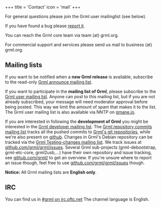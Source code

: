 +++
title = 'Contact'
icon = 'mail'
+++

For general questions please join the Grml user mailinglist (see below).

If you have found a bug please <a href="/bugs/">report it</a>.

You can reach the Grml core team via team (at) grml.org.

For commercial support and services please send us mail to business (at) grml.org.

<a name="mailinglist"></a>
## Mailing lists

If you want to be notified when a <strong>new Grml release</strong> is available, subscribe to the read-only <a href="http://ml.grml.org/mailman/listinfo/grml-announce">Grml announce mailing list</a>.

If you want to participate in the <strong>mailing list of Grml</strong>, please subscribe to the <a href="http://ml.grml.org/mailman/listinfo/grml">Grml user mailing list</a>.
Anyone can post to this mailing list, but if you are not already subscribed, your message will need moderator approval before being posted.
This way we limit the amount of spam that makes it to the list.
The Grml user mailing list is also available via NNTP on <a href="https://gmane.io/">gmane.io</a>.

If you are interested in following the <strong>development of Grml</strong> you might be interested in the <a href="http://ml.grml.org/mailman/listinfo/grml-devel">Grml developer mailing list</a>.
The <a href="http://ml.grml.org/mailman/listinfo/git-commits">Grml repository commits mailing list</a> tracks all the pushed commits to <a href="https://git.grml.org/">Grml's git repositories</a>, while we're also present on <a href="https://github.com/grml/">github</a>.
Changes in Grml's Debian repository can be tracked via the <a href="http://ml.grml.org/mailman/listinfo/grml-testing-changes">Grml Testing-changes mailing list</a>.
We track issues at <a href="https://github.com/grml/grml/issues">github.com/grml/grml/issues</a>.
Several Grml sub-projects (grml-debootstrap, grml-etc-core, grml2usb,...) have their own repository and issue tracking, see <a href="https://github.com/grml/">github.com/grml/</a> to get an overview.
If you're unsure where to report an issue though, feel free to use <a href="https://github.com/grml/grml/issues">github.com/grml/grml/issues</a> though.

<strong>Notice:</strong> All Grml mailing lists are <strong>English only</strong>.

<a name="irc"></a>
## IRC

You can find us in <a href="irc://irc.oftc.net/grml">#grml on irc.oftc.net</a>
The channel language is English.
